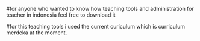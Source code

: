 #for anyone who wanted to know how teaching tools and administration for teacher in indonesia feel free to download it

#for this teaching tools i used the current curiculum which is curriculum merdeka at the moment.
